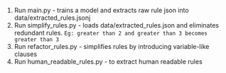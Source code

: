 1. Run main.py - trains a model and extracts raw rule json into data/extracted_rules.jsonj
2. Run simplify_rules.py - loads data/extracted_rules.json and eliminates redundant rules. `Eg: greater than 2 and greater than 3 becomes greater than 3` 
3. Run refactor_rules.py - simplifies rules by introducing variable-like clauses
4. Run human_readable_rules.py - to extract human readable rules
